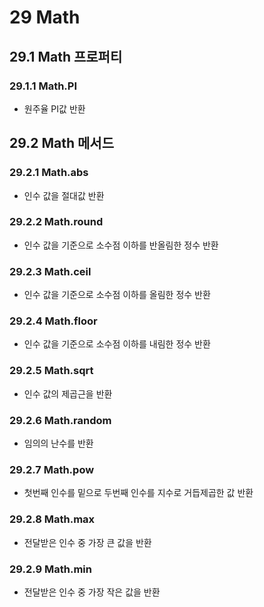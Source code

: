 # 29 Math

## 29.1 Math 프로퍼티

### 29.1.1 Math.PI

- 원주율 PI값 반환

## 29.2 Math 메서드

### 29.2.1 Math.abs

- 인수 값을 절대값 반환

### 29.2.2 Math.round

- 인수 값을 기준으로 소수점 이하를 반올림한 정수 반환

### 29.2.3 Math.ceil

- 인수 값을 기준으로 소수점 이하를 올림한 정수 반환

### 29.2.4 Math.floor

- 인수 값을 기준으로 소수점 이하를 내림한 정수 반환

### 29.2.5 Math.sqrt

- 인수 값의 제곱근을 반환

### 29.2.6 Math.random

- 임의의 난수를 반환

### 29.2.7 Math.pow

- 첫번째 인수를 밑으로 두번째 인수를 지수로 거듭제곱한 값 반환

### 29.2.8 Math.max

- 전달받은 인수 중 가장 큰 값을 반환

### 29.2.9 Math.min

- 전달받은 인수 중 가장 작은 값을 반환

